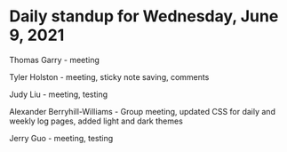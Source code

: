 # Daily standup for Wednesday, June 9, 2021

Thomas Garry - meeting

Tyler Holston - meeting, sticky note saving, comments

Judy Liu - meeting, testing

Alexander Berryhill-Williams - Group meeting, updated CSS for daily and weekly log pages, added light and dark themes

Jerry Guo - meeting, testing
